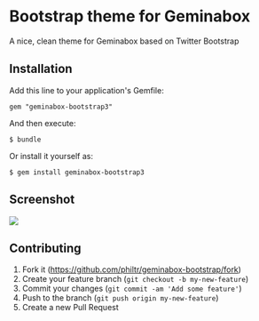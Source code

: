 # Bootstrap theme for Geminabox

A nice, clean theme for Geminabox based on Twitter Bootstrap

## Installation

Add this line to your application's Gemfile:

    gem "geminabox-bootstrap3"

And then execute:

    $ bundle

Or install it yourself as:

    $ gem install geminabox-bootstrap3

## Screenshot

![](http://ovenbits.philtr.net.s3.amazonaws.com/geminabox-bootstrap/screenshot.png?v2)

## Contributing

1. Fork it (<https://github.com/philtr/geminabox-bootstrap/fork>)
2. Create your feature branch (`git checkout -b my-new-feature`)
3. Commit your changes (`git commit -am 'Add some feature'`)
4. Push to the branch (`git push origin my-new-feature`)
5. Create a new Pull Request
